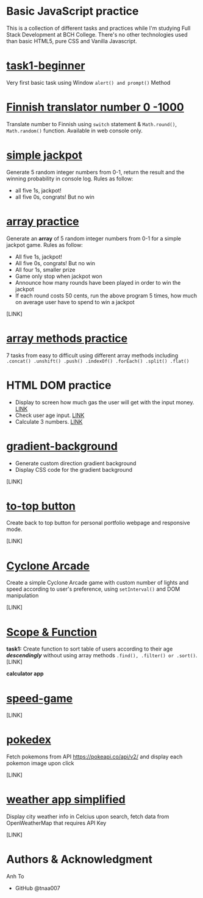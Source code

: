 # Basic JavaScript practice

This is a collection of different tasks and practices while I'm studying Full Stack Development at BCH College. There's no other technologies used than basic HTML5, pure CSS and Vanilla Javascript.

# [task1-beginner](https://github.com/tna007/Basic-JS/tree/master/task1-beginner)

Very first basic task using Window `alert() and prompt()` Method

# [Finnish translator number 0 -1000](https://github.com/tna007/Basic-JS/blob/master/Basic-JS/translator.js)

Translate number to Finnish using `switch` statement & `Math.round()`, `Math.random()` function. Available in web console only.

# [simple jackpot](https://github.com/tna007/Basic-JS/blob/master/Basic-JS/scripts.js)

Generate 5 random integer numbers from 0-1, return the result and the winning probability in console log.
Rules as follow:

- all five 1s, jackpot!
- all five 0s, congrats! But no win

# [array practice](https://github.com/tna007/Basic-JS/blob/master/Basic-JS/array/array.js)

Generate an **array** of 5 random integer numbers from 0-1 for a simple jackpot game. Rules as follow:

- All five 1s, jackpot!
- All five 0s, congrats! But no win
- All four 1s, smaller prize
- Game only stop when jackpot won
- Announce how many rounds have been played in order to win the jackpot
- If each round costs 50 cents, run the above program 5 times, how much on average user have to spend to win a jackpot

[LINK]

# [array methods practice](https://github.com/tna007/Basic-JS/blob/master/arrayexercises.js/arrayexercises.js)

7 tasks from easy to difficult using different array methods including `.concat() .unshift() .push() .indexOf() .forEach() .split() .flat()`

# HTML DOM practice

- Display to screen how much gas the user will get with the input money. [LINK](https://github.com/tna007/Basic-JS/blob/master/gasoline-test/main.js)
- Check user age input. [LINK](https://github.com/tna007/Basic-JS/tree/master/gasoline-test/user-age)
- Calculate 3 numbers. [LINK](https://github.com/tna007/Basic-JS/tree/master/gasoline-test/user-age/calculator3nums)

# [gradient-background](https://github.com/tna007/Basic-JS/tree/master/gradient-background)

- Generate custom direction gradient background
- Display CSS code for the gradient background

[LINK]

# [to-top button](https://github.com/tna007/Basic-JS/tree/master/top-button)

Create back to top button for personal portfolio webpage and responsive mode.

[LINK]

# [Cyclone Arcade](https://github.com/tna007/Basic-JS/tree/master/setInterval)

Create a simple Cyclone Arcade game with custom number of lights and speed according to user's preference, using `setInterval()` and DOM manipulation

[LINK]

# [Scope & Function](https://github.com/tna007/Basic-JS/tree/master/scopeandfunc/task_2)

**task1:** Create function to sort table of users according to their age **_descendingly_** without using array methods `.find(), .filter() or .sort()`. [LINK]

**calculator app**

# [speed-game](https://github.com/tna007/Basic-JS/tree/master/scopeandfunc/task_2)

[LINK]

# [pokedex](https://github.com/tna007/Basic-JS/tree/master/pokeAPI-simplified)

Fetch pokemons from API https://pokeapi.co/api/v2/ and display each pokemon image upon click

[LINK]

# [weather app simplified](https://github.com/tna007/Basic-JS/tree/master/openapi-weather)

Display city weather info in Celcius upon search, fetch data from OpenWeatherMap that requires API Key

[LINK]

# Authors & Acknowledgment

Anh To

- GitHub @tnaa007
